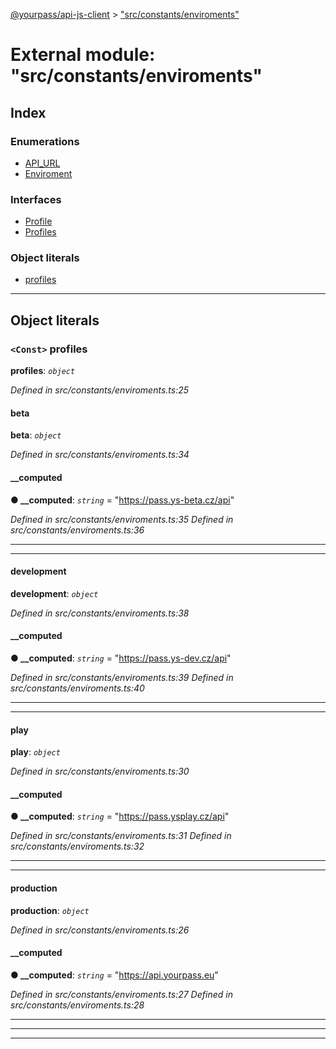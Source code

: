 [@yourpass/api-js-client](../README.md) > ["src/constants/enviroments"](../modules/_src_constants_enviroments_.md)

# External module: "src/constants/enviroments"

## Index

### Enumerations

* [API_URL](../enums/_src_constants_enviroments_.api_url.md)
* [Enviroment](../enums/_src_constants_enviroments_.enviroment.md)

### Interfaces

* [Profile](../interfaces/_src_constants_enviroments_.profile.md)
* [Profiles](../interfaces/_src_constants_enviroments_.profiles.md)

### Object literals

* [profiles](_src_constants_enviroments_.md#profiles-1)

---

## Object literals

<a id="profiles-1"></a>

### `<Const>` profiles

**profiles**: *`object`*

*Defined in src/constants/enviroments.ts:25*

<a id="profiles-1.beta"></a>

####  beta

**beta**: *`object`*

*Defined in src/constants/enviroments.ts:34*

<a id="profiles-1.beta.__computed"></a>

####  __computed

**● __computed**: *`string`* = "https://pass.ys-beta.cz/api"

*Defined in src/constants/enviroments.ts:35*
*Defined in src/constants/enviroments.ts:36*

___

___
<a id="profiles-1.development"></a>

####  development

**development**: *`object`*

*Defined in src/constants/enviroments.ts:38*

<a id="profiles-1.development.__computed-1"></a>

####  __computed

**● __computed**: *`string`* = "https://pass.ys-dev.cz/api"

*Defined in src/constants/enviroments.ts:39*
*Defined in src/constants/enviroments.ts:40*

___

___
<a id="profiles-1.play"></a>

####  play

**play**: *`object`*

*Defined in src/constants/enviroments.ts:30*

<a id="profiles-1.play.__computed-2"></a>

####  __computed

**● __computed**: *`string`* = "https://pass.ysplay.cz/api"

*Defined in src/constants/enviroments.ts:31*
*Defined in src/constants/enviroments.ts:32*

___

___
<a id="profiles-1.production"></a>

####  production

**production**: *`object`*

*Defined in src/constants/enviroments.ts:26*

<a id="profiles-1.production.__computed-3"></a>

####  __computed

**● __computed**: *`string`* = "https://api.yourpass.eu"

*Defined in src/constants/enviroments.ts:27*
*Defined in src/constants/enviroments.ts:28*

___

___

___

